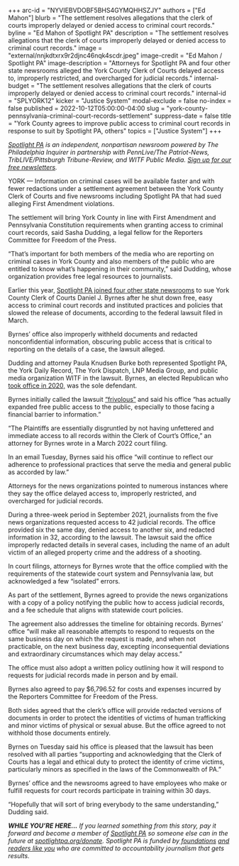 +++
arc-id = "NYVIEBVDOBF5BHS4GYMQHHSZJY"
authors = ["Ed Mahon"]
blurb = "The settlement resolves allegations that the clerk of courts improperly delayed or denied access to criminal court records."
byline = "Ed Mahon of Spotlight PA"
description = "The settlement resolves allegations that the clerk of courts improperly delayed or denied access to criminal court records."
image = "external/nnjkdtxrx9r2djnc46nqk4scdr.jpeg"
image-credit = "Ed Mahon / Spotlight PA"
image-description = "Attorneys for Spotlight PA and four other state newsrooms alleged the York County Clerk of Courts delayed access to, improperly restricted, and overcharged for judicial records."
internal-budget = "The settlement resolves allegations that the clerk of courts improperly delayed or denied access to criminal court records."
internal-id = "SPLYORK12"
kicker = "Justice System"
modal-exclude = false
no-index = false
published = 2022-10-12T05:00:00-04:00
slug = "york-county-pennsylvania-criminal-court-records-settlement"
suppress-date = false
title = "York County agrees to improve public access to criminal court records in response to suit by Spotlight PA, others"
topics = ["Justice System"]
+++

<a href="https://www.spotlightpa.org/"><i>Spotlight PA</i></a><i> is an independent, nonpartisan newsroom powered by The Philadelphia Inquirer in partnership with PennLive/The Patriot-News, TribLIVE/Pittsburgh Tribune-Review, and WITF Public Media. </i><a href="https://www.spotlightpa.org/newsletters"><i>Sign up for our free newsletters</i></a><i>.</i>

YORK — Information on criminal cases will be available faster and with fewer redactions under a settlement agreement between the York County Clerk of Courts and five newsrooms including Spotlight PA that had sued alleging First Amendment violations.

The settlement will bring York County in line with First Amendment and Pennsylvania Constitution requirements when granting access to criminal court records, said Sasha Dudding, a legal fellow for the Reporters Committee for Freedom of the Press.

“That’s important for both members of the media who are reporting on criminal cases in York County and also members of the public who are entitled to know what’s happening in their community,” said Dudding, whose organization provides free legal resources to journalists.

<script src="https://www.spotlightpa.org/embed.js" async></script><div data-spl-embed-version="1" data-spl-src="https://www.spotlightpa.org/embeds/newsletter/"></div>

Earlier this year, <a href="https://www.spotlightpa.org/news/2022/03/york-county-pennsylvania-criminal-records-lawsuit/">Spotlight PA joined four other state newsrooms</a> to sue York County Clerk of Courts Daniel J. Byrnes after he shut down free, easy access to criminal court records and instituted practices and policies that slowed the release of documents, according to the federal lawsuit filed in March.

Byrnes’ office also improperly withheld documents and redacted nonconfidential information, obscuring public access that is critical to reporting on the details of a case, the lawsuit alleged.

Dudding and attorney Paula Knudsen Burke both represented Spotlight PA, the York Daily Record, The York Dispatch, LNP Media Group, and public media organization WITF in the lawsuit. Byrnes, an elected Republican who <a href="https://www.ydr.com/story/news/2020/01/03/york-county-judges-commissioner-row-officers-take-oath-office/2803358001/">took office in 2020,</a> was the sole defendant.

Byrnes initially called the lawsuit <a href="https://www.spotlightpa.org/news/2022/03/york-county-pennsylvania-criminal-records-lawsuit/">“frivolous”</a> and said his office “has actually expanded free public access to the public, especially to those facing a financial barrier to information.”

“The Plaintiffs are essentially disgruntled by not having unfettered and immediate access to all records within the Clerk of Court’s Office,” an attorney for Byrnes wrote in a March 2022 court filing.

In an email Tuesday, Byrnes said his office “will continue to reflect our adherence to professional practices that serve the media and general public as accorded by law.”

Attorneys for the news organizations pointed to numerous instances where they say the office delayed access to, improperly restricted, and overcharged for judicial records.

During a three-week period in September 2021, journalists from the five news organizations requested access to 42 judicial records. The office provided six the same day, denied access to another six, and redacted information in 32, according to the lawsuit. The lawsuit said the office improperly redacted details in several cases, including the name of an adult victim of an alleged property crime and the address of a shooting.

In court filings, attorneys for Byrnes wrote that the office complied with the requirements of the statewide court system and Pennsylvania law, but acknowledged a few “isolated” errors.

As part of the settlement, Byrnes agreed to provide the news organizations with a copy of a policy notifying the public how to access judicial records, and a fee schedule that aligns with statewide court policies.

<script src="https://www.spotlightpa.org/embed.js" async></script><div data-spl-embed-version="1" data-spl-src="https://www.spotlightpa.org/embeds/donate/"></div>

The agreement also addresses the timeline for obtaining records. Byrnes’ office “will make all reasonable attempts to respond to requests on the same business day on which the request is made, and when not practicable, on the next business day, excepting inconsequential deviations and extraordinary circumstances which may delay access.”

The office must also adopt a written policy outlining how it will respond to requests for judicial records made in person and by email.

Byrnes also agreed to pay $6,796.52 for costs and expenses incurred by the Reporters Committee for Freedom of the Press.

Both sides agreed that the clerk’s office will provide redacted versions of documents in order to protect the identities of victims of human trafficking and minor victims of physical or sexual abuse. But the office agreed to not withhold those documents entirely.

Byrnes on Tuesday said his office is pleased that the lawsuit has been resolved with all parties “supporting and acknowledging that the Clerk of Courts has a legal and ethical duty to protect the identity of crime victims, particularly minors as specified in the laws of the Commonwealth of PA.”

Byrnes’ office and the newsrooms agreed to have employees who make or fulfill requests for court records participate in training within 30 days.

“Hopefully that will sort of bring everybody to the same understanding,” Dudding said.

<i><b>WHILE YOU’RE HERE...</b></i><i> If you learned something from this story, pay it forward and become a member of </i><a href="https://www.spotlightpa.org/"><i>Spotlight PA</i></a><i> so someone else can in the future at </i><a href="https://www.spotlightpa.org/donate"><i>spotlightpa.org/donate</i></a><i>. Spotlight PA is funded by</i><a href="https://www.spotlightpa.org/support"><i> foundations</i></a><i> </i><a href="https://www.spotlightpa.org/support"><i>and readers like you</i></a><i> who are committed to accountability journalism that gets results.</i>
